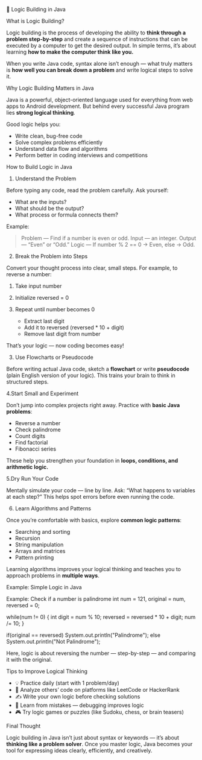 🧠 Logic Building in Java

What is Logic Building?

Logic building is the process of developing the ability to **think through a problem step-by-step** and create a sequence of instructions that can be executed by a computer to get the desired output.
In simple terms, it’s about learning **how to make the computer think like you.**

When you write Java code, syntax alone isn’t enough — what truly matters is **how well you can break down a problem** and write logical steps to solve it.


Why Logic Building Matters in Java

Java is a powerful, object-oriented language used for everything from web apps to Android development. But behind every successful Java program lies **strong logical thinking**.

Good logic helps you:

* Write clean, bug-free code
* Solve complex problems efficiently
* Understand data flow and algorithms
* Perform better in coding interviews and competitions


How to Build Logic in Java

 1. Understand the Problem

Before typing any code, read the problem carefully.
Ask yourself:

* What are the inputs?
* What should be the output?
* What process or formula connects them?

Example:

> Problem — Find if a number is even or odd.
> Input — an integer.
> Output — “Even” or “Odd.”
> Logic — If number % 2 == 0 → Even, else → Odd.


 2. Break the Problem into Steps

Convert your thought process into clear, small steps.
For example, to reverse a number:

1. Take input number
2. Initialize reversed = 0
3. Repeat until number becomes 0

   * Extract last digit
   * Add it to reversed (reversed * 10 + digit)
   * Remove last digit from number

That’s your logic — now coding becomes easy!



3. Use Flowcharts or Pseudocode

Before writing actual Java code, sketch a **flowchart** or write **pseudocode** (plain English version of your logic).
This trains your brain to think in structured steps.



4.Start Small and Experiment

Don’t jump into complex projects right away.
Practice with **basic Java problems**:

* Reverse a number
* Check palindrome
* Count digits
* Find factorial
* Fibonacci series

These help you strengthen your foundation in **loops, conditions, and arithmetic logic.**

 5.Dry Run Your Code

Mentally simulate your code — line by line.
Ask: “What happens to variables at each step?”
This helps spot errors before even running the code.



6. Learn Algorithms and Patterns

Once you’re comfortable with basics, explore **common logic patterns**:

* Searching and sorting
* Recursion
* String manipulation
* Arrays and matrices
* Pattern printing

Learning algorithms improves your logical thinking and teaches you to approach problems in **multiple ways**.



Example: Simple Logic in Java


 Example: Check if a number is palindrome
int num = 121, original = num, reversed = 0;

while(num != 0) {
    int digit = num % 10;
    reversed = reversed * 10 + digit;
    num /= 10;
}

if(original == reversed)
    System.out.println("Palindrome");
else
    System.out.println("Not Palindrome");


Here, logic is about reversing the number — step-by-step — and comparing it with the original.


Tips to Improve Logical Thinking

* 💡 Practice daily (start with 1 problem/day)
* 🧩 Analyze others’ code on platforms like LeetCode or HackerRank
* ✍️ Write your own logic before checking solutions
* 🔁 Learn from mistakes — debugging improves logic
* 🎮 Try logic games or puzzles (like Sudoku, chess, or brain teasers)

Final Thought

Logic building in Java isn’t just about syntax or keywords — it’s about **thinking like a problem solver**.
Once you master logic, Java becomes your tool for expressing ideas clearly, efficiently, and creatively.


